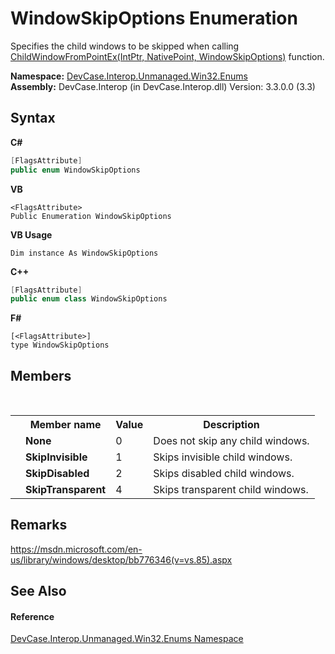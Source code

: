 # WindowSkipOptions Enumeration
 

Specifies the child windows to be skipped when calling <a href="M_DevCase_Interop_Unmanaged_Win32_NativeMethods_ChildWindowFromPointEx">ChildWindowFromPointEx(IntPtr, NativePoint, WindowSkipOptions)</a> function.

**Namespace:**&nbsp;<a href="N_DevCase_Interop_Unmanaged_Win32_Enums">DevCase.Interop.Unmanaged.Win32.Enums</a><br />**Assembly:**&nbsp;DevCase.Interop (in DevCase.Interop.dll) Version: 3.3.0.0 (3.3)

## Syntax

**C#**<br />
``` C#
[FlagsAttribute]
public enum WindowSkipOptions
```

**VB**<br />
``` VB
<FlagsAttribute>
Public Enumeration WindowSkipOptions
```

**VB Usage**<br />
``` VB Usage
Dim instance As WindowSkipOptions
```

**C++**<br />
``` C++
[FlagsAttribute]
public enum class WindowSkipOptions
```

**F#**<br />
``` F#
[<FlagsAttribute>]
type WindowSkipOptions
```


## Members
&nbsp;<table><tr><th></th><th>Member name</th><th>Value</th><th>Description</th></tr><tr><td /><td target="F:DevCase.Interop.Unmanaged.Win32.Enums.WindowSkipOptions.None">**None**</td><td>0</td><td>Does not skip any child windows.</td></tr><tr><td /><td target="F:DevCase.Interop.Unmanaged.Win32.Enums.WindowSkipOptions.SkipInvisible">**SkipInvisible**</td><td>1</td><td>Skips invisible child windows.</td></tr><tr><td /><td target="F:DevCase.Interop.Unmanaged.Win32.Enums.WindowSkipOptions.SkipDisabled">**SkipDisabled**</td><td>2</td><td>Skips disabled child windows.</td></tr><tr><td /><td target="F:DevCase.Interop.Unmanaged.Win32.Enums.WindowSkipOptions.SkipTransparent">**SkipTransparent**</td><td>4</td><td>Skips transparent child windows.</td></tr></table>

## Remarks
<a href="https://msdn.microsoft.com/en-us/library/windows/desktop/bb776346(v=vs.85).aspx" target="_blank">https://msdn.microsoft.com/en-us/library/windows/desktop/bb776346(v=vs.85).aspx</a>

## See Also


#### Reference
<a href="N_DevCase_Interop_Unmanaged_Win32_Enums">DevCase.Interop.Unmanaged.Win32.Enums Namespace</a><br />